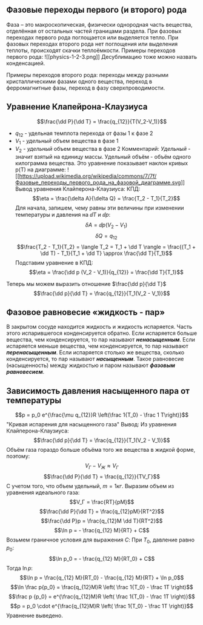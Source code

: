 
## Фазовые переходы первого (и второго) рода
Фаза – это макроскопическая, физически однородная часть вещества, отделённая от остальных частей границами раздела.
При фазовых переходах первого рода поглощается или выделяется тепло.
При фазовых переходах второго рода нет поглощения или выделения теплоты, происходят скачки теплоёмкости.
Примеры переходов первого рода:
![[physics-1-2-3.png]]
Десублимацию тоже можно назвать конденсацией.

Примеры переходов второго рода: переходы между разными кристаллическими фазами одного вещества, переход в ферромагнитные фазы, переход в фазу сверхпроводимости.

## Уравнение Клапейрона-Клаузиуса
$$\frac{\dd P}{\dd T} = \frac{q_{12}}{T(V_2-V_1)}$$
- $q_{12}$ - удельная темплота перехода от фазы 1 к фазе 2
- $V_1$ - *удельный* объем вещества в фазе 1
- $V_2$ - *удельный* объем вещества в фазе 2
Комментарий: *Удельный* - значит взятый на единицу массы. Удельный объём - объём одного килограмма вещества.
Это уравнение показывает наклон кривых p(T) на диаграмме:
![[https://upload.wikimedia.org/wikipedia/commons/7/7f/Фазовые_переходы_первого_рода_на_фазовой_диаграмме.svg]]
Вывод уравнения Клайперона-Клаузиуса:
КПД:
$$\eta = \frac{\delta A}{\delta Q} = \frac{T_2 - T_1}{T_2}$$
Для начала, запишем, чему равны эти величины при изменении температуры и давления на $\dd T$ и $\dd p$:
$$\delta A = \dd p(V_2 - V_1)$$
$$\delta Q = q_{12}$$
$$\frac{T_2 - T_1}{T_2} = \langle T_2 = T_1 + \dd T \rangle = \frac{(T_1 + \dd T) - T_1}{T_1 + \dd T} \approx \frac{\dd T}{T_1}$$
Подставим уравнение в КПД:
$$\eta = \frac{\dd p (V_2 - V_1)}{q_{12}} = \frac{\dd T}{T_1}$$

Теперь мы можем выразить отношение $\frac{\dd p}{\dd T}$
$$\frac{\dd p}{\dd T} = \frac{q_{12}}{T_1(V_2 - V_1)}$$

## Фазовое равновесие «жидкость - пар»
В закрытом сосуде находится жидкость и жидкость испаряется. Часть этого испарившегося конденсируется обратно.
Если испаряется больше вещества, чем конденсируется, то пар называют ***ненасыщенным***.
Если испаряется меньше вещества, чем конденсируется, то пар называют ***перенасыщенным***.
Если испаряется столько же вещества, сколько конденсируется, то пар называют ***насыщенным***. Такое равновесие (насыщенность) между жидкостью и паром называют ***фазовым равновесием***.

## Зависимость давления насыщенного пара от температуры
$$p = p_0 e^{\frac{\mu q_{12}}R \left(\frac 1{T_0} - \frac 1 T\right)}$$
"Кривая испарения для насыщенного газа"
Вывод:
Из уравнения Клайперона-Клаузиуса:
$$\frac{\dd p}{\dd T} = \frac{q_{12}}{T_1(V_2 - V_1)}$$
Объём газа гораздо больше объёма того же вещества в жидкой форме, поэтому:
$$V_Г - V_Ж \approx V_Г$$
$$\frac{\dd P}{\dd T} = \frac{q_{12}}{TV_Г}$$
С учетом того, что объем удельный, $m = 1 кг$. Выразим объем из уравнения идеального газа:
$$V_Г = \frac{RT}{pM}$$
$$\frac{\dd P}{\dd T} = \frac{q_{12}pM}{RT^2}$$
$$\frac{\dd P}p = \frac{q_{12}M \dd T}{RT^2}$$
$$\ln p = - \frac{q_{12} M}{RT} + C$$
Возьмем граничное условия для выражения $C$: При $T_0$, давление равно $p_0$:
$$\ln p_0 = - \frac{q_{12} M}{RT_0} + C$$
Тогда $\ln p$:
$$\ln p = \frac{q_{12} M}{RT_0} - \frac{q_{12} M}{RT} + \ln p_0$$
$$\ln \frac p{p_0} = \frac{q_{12}M}R \left( \frac 1{T_0} - \frac 1T \right)$$
$$\frac p {p_0} = e^{\frac{q_{12}M}R \left( \frac 1{T_0} - \frac 1T \right)}$$
$$p = p_0 \cdot e^{\frac{q_{12}M}R \left( \frac 1{T_0} - \frac 1T \right)}$$
Уравнение выведено.
